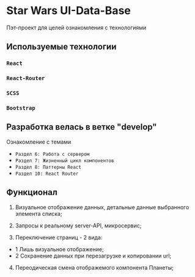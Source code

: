 # Star Wars UI-Data-Base
Пэт-проект для целей ознакомления с технологиями

## Используемые технологии

### `React`
### `React-Router`
### `SCSS`
### `Bootstrap`

## Разработка велась в ветке "develop"

Ознакомление с темами
- `Раздел 6: Работа с сервером`
- `Раздел 7: Жизненный цикл компонентов`
- `Раздел 8: Паттерны React`
- `Раздел 10: React Router`

## Функционал

1) Визуальное отображение данных, детальные данные выбранного элемента списка;

2) Запросы к реальному server-API, микросервис;

3) Переключение страниц - 2 вида:
- 1 Лишь визуальное отображение;
- 2 Сохранение данных при перезагрузке и копировании url;

4) Переодическая смена отображемого компонента Планеты;
